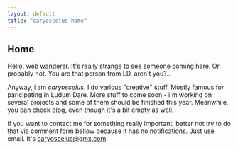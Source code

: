 ```yaml
---
layout: default
title: "caryoscelus home"
---
```


Home
----

Hello, web wanderer. It's really strange to see someone coming here. Or probably
not. You are that person from LD, aren't you?..

Anyway, i am *caryoscelus*. I do various "creative" stuff. Mostly famous for
paricipating in Ludum Dare. More stuff to come soon - i'm working on several
projects and some of them should be finished this year. Meanwhile, you
can check [blog][blog], even though it's a bit empty as well.

If you want to contact me for something really important, better not try to do
that via comment form bellow because it has no notifications. Just use email.
It's [caryoscelus@gmx.com][mail].

[blog]:         /blog/
[projects]:     /projects/
[mail]:         mailto:caryoscelus@gmx.com
